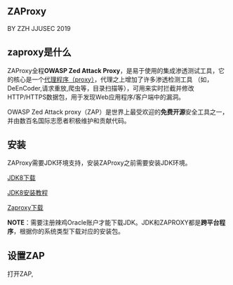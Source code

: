 ZAProxy
---

BY ZZH JJUSEC 2019

## zaproxy是什么

ZAProxy全程**OWASP Zed Attack Proxy**，是易于使用的集成渗透测试工具，它的核心是一个[代理程序（proxy）](https://github.com/jjusec/Docs/blob/master/proxy.md)，代理之上增加了许多渗透检测工具
（如，DeEnCoder,请求重放,爬虫等，目录扫描等），可用来实时拦截并修改HTTP/HTTPS数据包，用于发现Web应用程序/客户端中的漏洞。

OWASP Zed Attack proxy（ZAP）是世界上最受欢迎的**免费开源**安全工具之一，并由数百名国际志愿者积极维护和贡献代码。

## 安装

ZAProxy需要JDK环境支持，安装ZAProxy之前需要安装JDK环境。

[JDK8下载](https://www.oracle.com/technetwork/java/javase/downloads/jdk8-downloads-2133151.html)

[JDK8安装教程](https://blog.csdn.net/jamieblue1/article/details/89100321)

[Zaproxy下载](https://github.com/zaproxy/zaproxy/wiki/Downloads)

**NOTE**：需要注册辣鸡Oracle账户才能下载JDK。JDK和ZAPROXY都是**跨平台程序**，根据你的系统类型下载对应的安装包。

## 设置ZAP

打开ZAP,
